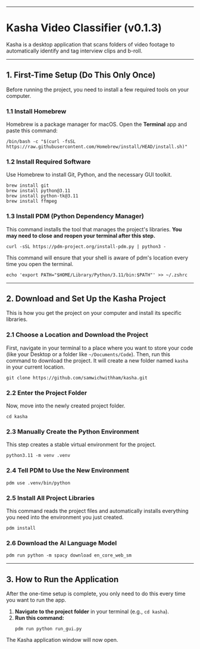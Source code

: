 -----

# Kasha Video Classifier (v0.1.3)

Kasha is a desktop application that scans folders of video footage to automatically identify and tag interview clips and b-roll.

-----

## 1\. First-Time Setup (Do This Only Once)

Before running the project, you need to install a few required tools on your computer.

### 1.1 Install Homebrew

Homebrew is a package manager for macOS. Open the **Terminal** app and paste this command:

```
/bin/bash -c "$(curl -fsSL https://raw.githubusercontent.com/Homebrew/install/HEAD/install.sh)"
```

### 1.2 Install Required Software

Use Homebrew to install Git, Python, and the necessary GUI toolkit.

```
brew install git
brew install python@3.11
brew install python-tk@3.11
brew install ffmpeg
```

### 1.3 Install PDM (Python Dependency Manager)

This command installs the tool that manages the project's libraries. **You may need to close and reopen your terminal after this step.**

```
curl -sSL https://pdm-project.org/install-pdm.py | python3 -
```

This command will ensure that your shell is aware of pdm's location every time you open the terminal.
```
echo 'export PATH="$HOME/Library/Python/3.11/bin:$PATH"' >> ~/.zshrc
```
-----

## 2\. Download and Set Up the Kasha Project

This is how you get the project on your computer and install its specific libraries.

### 2.1 Choose a Location and Download the Project

First, navigate in your terminal to a place where you want to store your code (like your Desktop or a folder like `~/Documents/Code`). Then, run this command to download the project. It will create a new folder named `kasha` in your current location.

```
git clone https://github.com/samwichwithham/kasha.git
```

### 2.2 Enter the Project Folder

Now, move into the newly created project folder.

```
cd kasha
```

### 2.3 Manually Create the Python Environment

This step creates a stable virtual environment for the project.

```
python3.11 -m venv .venv
```

### 2.4 Tell PDM to Use the New Environment

```
pdm use .venv/bin/python
```

### 2.5 Install All Project Libraries

This command reads the project files and automatically installs everything you need into the environment you just created.

```
pdm install
```

### 2.6 Download the AI Language Model

```
pdm run python -m spacy download en_core_web_sm
```

-----

## 3\. How to Run the Application

After the one-time setup is complete, you only need to do this every time you want to run the app.

1.  **Navigate to the project folder** in your terminal (e.g., `cd kasha`).
2.  **Run this command:**
    ```
    pdm run python run_gui.py
    ```

The Kasha application window will now open.
